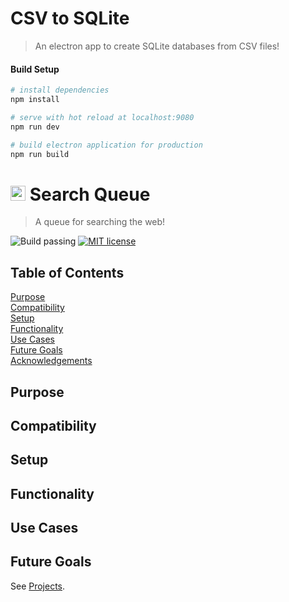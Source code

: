 # CSV to SQLite

> An electron app to create SQLite databases from CSV files!

#### Build Setup

``` bash
# install dependencies
npm install

# serve with hot reload at localhost:9080
npm run dev

# build electron application for production
npm run build


```

# <img src="https://raw.githubusercontent.com/isaiahnields/search-queue/master/resources/images/icon.png" width="24"> Search Queue
> A queue for searching the web!


![Build passing](https://img.shields.io/badge/build-passing-brightgreen.svg)
[![MIT license](https://img.shields.io/badge/license-MIT-blue.svg)]()

## Table of Contents

[Purpose](#purpose)<br/>
[Compatibility](#compatibility)<br/>
[Setup](#setup)<br/>
[Functionality](#functionality)<br/>
[Use Cases](#use-cases)<br/>
[Future Goals](#future-goals)<br/>
[Acknowledgements](#acknowledgements)<br/>

## Purpose



## Compatibility



## Setup



## Functionality



## Use Cases



## Future Goals

See [Projects](https://github.com/isaiahnields/csv-to-sqlite/projects).
